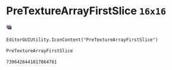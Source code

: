 # PreTextureArrayFirstSlice `16x16`
<img src="/img/PreTextureArrayFirstSlice.png" width=16 height=16>

``` CSharp
EditorGUIUtility.IconContent("PreTextureArrayFirstSlice")
```
```
PreTextureArrayFirstSlice
```
```
7396426441817864781
```
